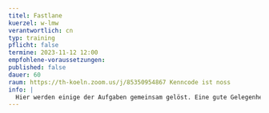 ```yaml
---
titel: Fastlane
kuerzel: w-lmw
verantwortlich: cn
typ: training
pflicht: false
termine: 2023-11-12 12:00
empfohlene-voraussetzungen:
published: false
dauer: 60
raum: https://th-koeln.zoom.us/j/85350954867 Kenncode ist noss
info: |
  Hier werden einige der Aufgaben gemeinsam gelöst. Eine gute Gelegenheit für alle, die ihr Know-how noch ein bisschen auffrischen wollen.
---
```

